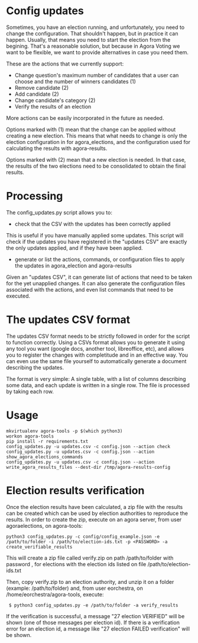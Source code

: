 # Config updates

Sometimes, you have an election running, and unfortunately, you need to change the configuration. That shouldn't happen, but in practice it can happen. Usually, that means you need to start the election from the begining. That's a reasonable solution, but because in Agora Voting we want to be flexible, we want to provide alternatives in case you need them.

These are the actions that we currently support:
* Change question's maximum number of candidates that a user can choose and the number of winners candidates (1)
* Remove candidate (2)
* Add candidate (2)
* Change candidate's category (2)
* Verify the results of an election

More actions can be easily incorporated in the future as needed.

Options marked with (1) mean that the change can be applied without creating a new election. This means that what needs to change is only the election configuration in for agora_elections, and the configuration used for calculating the results with agora-results.

Options marked with (2) mean that a new election is needed. In that case, the results of the two elections need to be consolidated to obtain the final results.

# Processing

The config_updates.py script allows you to:

* check that the CSV with the updates has been correctly applied

This is useful if you have manually applied some updates. This script will check if the updates you have registered in the "updates CSV" are exactly the only updates applied, and if they have been applied.

* generate or list the actions, commands, or configuration files to apply the updates in agora_election and agora-results

Given an "updates CSV", it can generate list of actions that need to be taken for the yet unapplied changes. It can also generate the configuration files associated with the actions, and even list commands that need to be executed.

# The updates CSV format

The updates CSV format needs to be strictly followed in order for the script to function correctly. Using a CSVs format allows you to generate it using any tool you want (google docs, another tool, libreoffice, etc), and allows you to register the changes with completitude and in an effective way. You can even use the same file yourself to automatically generate a document describing the updates.

The format is very simple: A single table, with a list of columns describing some data, and each update is written in a single row. The file is processed by taking each row.

# Usage

    mkvirtualenv agora-tools -p $(which python3)
    workon agora-tools
    pip install -r requirements.txt
    config_updates.py -u updates.csv -c config.json --action check
    config_updates.py -u updates.csv -c config.json --action show_agora_elections_commands
    config_updates.py -u updates.csv -c config.json --action write_agora_results_files --dest-dir /tmp/agora-results-config

# Election results verification

Once the election results have been calculated, a zip file with the results can be created which can be used by election authorities to reproduce the results. In order to create the zip, execute on an agora server, from user agoraelections, on agora-tools:

    python3 config_updates.py -c config/config_example.json -e /path/to/folder -i /path/to/election-ids.txt -p <PASSWORD> -a create_verifiable_results

This will create a zip file called verify.zip on path /path/to/folder with password <PASSWORD>, for elections with the election ids listed on file /path/to/election-ids.txt

Then, copy verify.zip to an election authority, and unzip it on a folder (example: /path/to/folder) and, from user eorchestra, on /home/eorchestra/agora-tools, execute:

     $ python3 config_updates.py -e /path/to/folder -a verify_results

If the verification is successful, a message "27 election VERIFIED" will be shown (one of those messages per election id). If there is a verification error for an election id, a message like "27 election FAILED verification" will be shown.